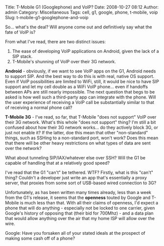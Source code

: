 Title: T-Mobile G1 (Googlephone) and VoIP?
Date: 2008-10-27 08:12
Author: admin
Category: Miscellaneous
Tags: cell, g1, google, phone, t-mobile, voip
Slug: t-mobile-g1-googlephone-and-voip

So... what's the deal? Will anyone come out and definitively say what
the fate of VoIP is?

From what I've read, there are two distinct issues:

1.  The ease of developing VoIP applications on Android, given the lack
    of a SIP stack.
2.  T-Mobile's shunning of VoIP over their 3G network.

**Android** - obviously, if we want to see VoIP apps on the G1, Android
needs to support SIP. And the best way to do this is with real, native
OS support. Even if VoIP possibilities are limited to WiFi, still, it
would be nice to have SIP support and let my cell double as a WiFi VoIP
phone... even if handoffs between APs are still nearly impossible. The
next question that begs to be asked is how well such a third-party app
can integrate with the phone. Will the user experience of receiving a
VoIP call be substantially similar to that of receiving a normal phone
call?

**T-Mobile 3G** - I've read, so far, that T-Mobile "does not support"
VoIP over their 3G network. What's this whole "does not support" thing?
I'm still a bit confused about how their 3G network works... do they
actively block 3G, or just not enable it? If the latter, doe this mean
that other "non-standard" things, such as SSHing to a non-standard port,
won't work? Does this mean that there will be other heavy restrictions
on what types of data are sent over the network?

What about tunneling SIP/IAX/whatever else over SSH? Will the G1 be
capable of handling that at a relatively good speed?

I've read that the G1 "can't" be tethered. WTF? Firstly, what is this
"can't" thing? Couldn't a developer just write an app that's essentially
a proxy server, that proxies from some sort of USB-based wired
connection to 3G?

Unfortunately, as has been written many times already, less than a week
from the G1's release, it seems that the **openness** touted by Google
and T-Mobile is much less than that. With all their claims of openness,
I'd expect a phone that will do anything - especially not be locked to
one carrier, given Google's history of opposing that (their bid for
700Mhz) - and a data plan that would allow anything over the air that my
home ISP will allow over the wire.

Google: Have you forsaken all of your stated ideals at the prospect of
making some cash off of a phone?
